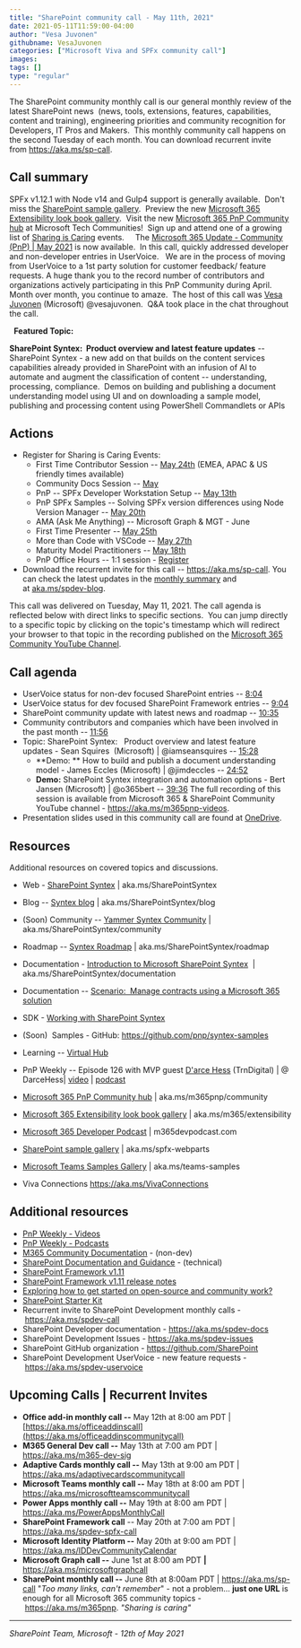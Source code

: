 ```yaml
---
title: "SharePoint community call - May 11th, 2021"
date: 2021-05-11T11:59:00-04:00
author: "Vesa Juvonen"
githubname: VesaJuvonen
categories: ["Microsoft Viva and SPFx community call"]
images:
tags: []
type: "regular"
---
```


The SharePoint community monthly call is our general monthly review of
the latest SharePoint news  (news, tools, extensions, features,
capabilities, content and training), engineering priorities and
community recognition for Developers, IT Pros and Makers.  This monthly
community call happens on the second Tuesday of each month. You can
download recurrent invite from <https://aka.ms/sp-call>.

## Call summary

SPFx v1.12.1 with Node v14 and Gulp4 support is generally available. 
Don't miss the [SharePoint sample
gallery](https://pnp.github.io/sp-dev-fx-webparts/).  Preview the new
[Microsoft 365 Extensibility look book
gallery](https://adoption.microsoft.com/extensibility-look-book).  Visit
the new [Microsoft 365 PnP Community
hub](https://techcommunity.microsoft.com/t5/microsoft-365-pnp/ct-p/Microsoft365PnP)
at Microsoft Tech Communities!  Sign up and attend one of a growing list
of [Sharing is Caring](https://pnp.github.io/sharing-is-caring/)
events.     The [Microsoft 365 Update - Community (PnP) | May
2021](https://techcommunity.microsoft.com/t5/microsoft-365-pnp-blog/microsoft-365-pnp-community-may-2021-update/ba-p/2332366)
is now available.  In this call, quickly addressed developer and
non-developer entries in UserVoice.   We are in the process of moving
from UserVoice to a 1st party solution for customer feedback/ feature
requests.
A huge thank you to the record number of contributors and organizations
actively participating in this PnP Community during April. Month over
month, you continue to amaze.  The host of this call was [Vesa
Juvonen](https://twitter.com/vesajuvonen) (Microsoft) @vesajuvonen. 
Q&A took place in the chat throughout the call. 

 
**Featured Topic:**

**SharePoint Syntex:  Product overview and latest feature updates** --
SharePoint Syntex - a new add on that builds on the content services
capabilities already provided in SharePoint with an infusion of AI to
automate and augment the classification of content -- understanding,
processing, compliance.  Demos on building and publishing a document
understanding model using UI and on downloading a sample model,
publishing and processing content using PowerShell Commandlets or APIs


## Actions

-   Register for Sharing is Caring Events:
    -   First Time Contributor Session -- [May
        24th](https://forms.office.com/Pages/ResponsePage.aspx?id=KtIy2vgLW0SOgZbwvQuRaXDXyCl9DkBHq4A2OG7uLpdUREZVRDVYUUJLT1VNRDM4SjhGMlpUNzBORy4u)
        (EMEA, APAC & US friendly times available)
    -   Community Docs Session
        -- [May](https://forms.office.com/Pages/ResponsePage.aspx?id=KtIy2vgLW0SOgZbwvQuRaXDXyCl9DkBHq4A2OG7uLpdUOUdFR0U1STdGS0lXUDA2Sk1YSE1WMEtHSy4u)
    -   PnP -- SPFx Developer Workstation Setup -- [May
        13th](https://forms.office.com/Pages/ResponsePage.aspx?id=KtIy2vgLW0SOgZbwvQuRaXDXyCl9DkBHq4A2OG7uLpdUM0xJTFJZN01MWlZQVFc3UjgxRUxQQkhDSS4u) 
    -   PnP SPFx Samples -- Solving SPFx version differences using Node
        Version Manager -- [May
        20th](https://forms.office.com/Pages/ResponsePage.aspx?id=KtIy2vgLW0SOgZbwvQuRaXDXyCl9DkBHq4A2OG7uLpdUMDdKSjQxRDhKVzhCVUQ4VDdIQVZRVTZOSi4u)
    -   AMA (Ask Me Anything) -- Microsoft Graph & MGT - June
    -   First Time Presenter -- [May
        25th](https://forms.office.com/Pages/ResponsePage.aspx?id=KtIy2vgLW0SOgZbwvQuRaXDXyCl9DkBHq4A2OG7uLpdUNDJOOU5JREc2TUhCVzNGTTJFUldSUUNUSy4u)
    -   More than Code with VSCode -- [May
        27th](https://forms.office.com/Pages/ResponsePage.aspx?id=KtIy2vgLW0SOgZbwvQuRaXDXyCl9DkBHq4A2OG7uLpdURFZPM00xREdYMzVIOEJCWUhWRzBVMlRJWS4u)
         
    -   Maturity Model Practitioners -- [May
        18th](https://forms.office.com/Pages/ResponsePage.aspx?id=KtIy2vgLW0SOgZbwvQuRaXDXyCl9DkBHq4A2OG7uLpdUODY3NVRFQ0E4SFg5WlI1TU83WFJQRklZSy4u)
    -   PnP Office Hours -- 1:1 session -
        [Register](https://outlook.office365.com/owa/calendar/PnPSharingisCaring@warner.digital/bookings/)
-   Download the recurrent invite for this call
    -- <https://aka.ms/sp-call>.
You can check the latest updates in the [monthly
summary](https://techcommunity.microsoft.com/t5/microsoft-365-pnp-blog/microsoft-365-pnp-community-may-2021-update/ba-p/2332366) and
at [aka.ms/spdev-blog](https://developer.microsoft.com/sharepoint/blogs/).

This call was delivered on Tuesday, May 11, 2021. The call agenda is
reflected below with direct links to specific sections.  You can jump
directly to a specific topic by clicking on the topic's timestamp which
will redirect your browser to that topic in the recording published on
the [Microsoft 365 Community YouTube
Channel](https://aka.ms/m365pnp-videos).

## Call agenda

-   UserVoice status for non-dev focused SharePoint entries
    -- [8:04](https://youtu.be/PlXxbx7qNlc?t=484)
-   UserVoice status for dev focused SharePoint Framework entries
    -- [9:04](https://youtu.be/PlXxbx7qNlc?t=544) 
-   SharePoint community update with latest news and roadmap
    -- [10:35](https://youtu.be/PlXxbx7qNlc?t=635)
-   Community contributors and companies which have been involved in the
    past month -- [11:56](https://youtu.be/PlXxbx7qNlc?t=716) 
-   Topic: SharePoint Syntex:   Product overview and latest feature
    updates - Sean Squires  (Microsoft) | @iamseansquires --
    [15:28](https://youtu.be/PlXxbx7qNlc?t=928)
    -   **Demo: ** How to build and publish a document understanding
        model - James Eccles (Microsoft) | @jimdeccles --
        [24:52](https://youtu.be/PlXxbx7qNlc?t=1492)
    -   **Demo:** SharePoint Syntex integration and automation options
        - Bert Jansen (Microsoft) | @o365bert --
        [39:36](https://youtu.be/PlXxbx7qNlc?t=2376)
The full recording of this session is available from Microsoft 365 &
SharePoint Community YouTube channel - <https://aka.ms/m365pnp-videos>.
-   Presentation slides used in this community call are found
    at [OneDrive](https://1drv.ms/p/s!AlposW7ozA_90kgHOZNOZvuJs4Xd?e=aKH8Cg).


## Resources

Additional resources on covered topics and discussions.

-   Web - [SharePoint
    Syntex](https://www.microsoft.com/microsoft-syntex)
    | aka.ms/SharePointSyntex

-   Blog -- [Syntex
    blog](https://techcommunity.microsoft.com/t5/sharepoint-syntex/bg-p/SharePointSyntex)
    | aka.ms/SharePointSyntex/blog

-   (Soon) Community -- [Yammer Syntex
    Community](https://web.yammer.com/main/groups/eyJfdHlwZSI6Ikdyb3VwIiwiaWQiOiIxMjA0MjAwMjQzMiJ9/new)
    | aka.ms/SharePointSyntex/community

-   Roadmap -- [Syntex
    Roadmap](https://www.microsoft.com/microsoft-365/roadmap?rtc=2&filters=&searchterms=Syntex)
    | aka.ms/SharePointSyntex/roadmap

-   Documentation - [Introduction to Microsoft SharePoint
    Syntex](https://learn.microsoft.com/microsoft-365/contentunderstanding/)
     | aka.ms/SharePointSyntex/documentation

-   Documentation -- [Scenario:  Manage contracts using a Microsoft 365
    solution](https://learn.microsoft.com/microsoft-365/contentunderstanding/solution-manage-contracts-in-microsoft-365) 

-   SDK - [Working with SharePoint
    Syntex](https://pnp.github.io/pnpcore/using-the-sdk/syntex-intro.html) 

-   (Soon)  Samples - GitHub: <https://github.com/pnp/syntex-samples>

-   Learning -- [Virtual
    Hub](https://adoption.microsoft.com/virtual-hub/search?_sft_vh_product=sharepoint-syntex)
     

-   PnP Weekly -- Episode 126 with MVP guest [D'arce
    Hess](https://twitter.com/DarceHess) (TrnDigital) | @ DarceHess|
    [video](https://techcommunity.microsoft.com/t5/microsoft-365-pnp-blog/microsoft-365-pnp-weekly-episode-126-d-arce-hess/ba-p/2341130)
    |
    [podcast](https://pnpweekly.podbean.com/e/Microsoft-365-pnp-weekly-episode-126-10th-of-may-2021/)

-   [Microsoft 365 PnP Community
    hub](https://techcommunity.microsoft.com/t5/microsoft-365-pnp/ct-p/Microsoft365PnP) |
    aka.ms/m365pnp/community 

-   [Microsoft 365 Extensibility look book
    gallery](https://adoption.microsoft.com/extensibility-look-book) |
    aka.ms/m365/extensibility

-   [Microsoft 365 Developer
    Podcast](https://m365devpodcast.com/) | m365devpodcast.com

-   [SharePoint sample
    gallery](https://pnp.github.io/sp-dev-fx-webparts/) |
    aka.ms/spfx-webparts

-   [Microsoft Teams Samples Gallery](https://aka.ms/teams-samples) |
    aka.ms/teams-samples

-   Viva Connections <https://aka.ms/VivaConnections> 

## Additional resources

-   [PnP Weekly - Videos](https://aka.ms/pnpweekly)
-   [PnP Weekly - Podcasts](https://pnpweekly.podbean.com/)
-   [M365 Community Documentation](https://aka.ms/m365-community-docs) -
    (non-dev)
-   [SharePoint Documentation and
    Guidance](https://learn.microsoft.com/sharepoint/) -
    (technical)
-   [SharePoint Framework
    v1.11](https://developer.microsoft.com/sharepoint/blogs/announcing-sharepoint-framework-1-11-extend-more-of-microsoft-teams-and-publish-to-appsource/)
-   [SharePoint Framework v1.11 release
    notes](https://learn.microsoft.com/sharepoint/dev/spfx/release-1.11.0)
-   [Exploring how to get started on open-source and community
    work?](https://aka.ms/sharing-is-caring)
-   [SharePoint Starter
    Kit](https://github.com/SharePoint/sp-starter-kit)
-   Recurrent invite to SharePoint Development monthly calls
    - <https://aka.ms/spdev-call>
-   SharePoint Developer documentation - <https://aka.ms/spdev-docs>
-   SharePoint Development Issues - <https://aka.ms/spdev-issues>
-   SharePoint GitHub organization - <https://github.com/SharePoint>
-   SharePoint Development UserVoice - new feature requests
    - <https://aka.ms/spdev-uservoice>


## Upcoming Calls | Recurrent Invites

-   **Office add-in monthly call --** May 12th at 8:00 am PDT |
    [https://aka.ms/officeaddinscall](https://aka.ms/officeaddinscommunitycall)
-   **M365 General Dev call --** May 13th at 7:00 am PDT |
    <https://aka.ms/m365-dev-sig>
-   **Adaptive Cards monthly call --** May 13th at 9:00 am PDT |
    <https://aka.ms/adaptivecardscommunitycall>
-   **Microsoft Teams monthly call --** May 18th at 8:00 am PDT |
    <https://aka.ms/microsoftteamscommunitycall>
-   **Power Apps monthly call --** May 19th at 8:00 am PDT |
    <https://aka.ms/PowerAppsMonthlyCall>
-   **SharePoint Framework call** -- May 20th at 7:00 am PDT |
    <https://aka.ms/spdev-spfx-call>
-   **Microsoft Identity Platform --** May 20th at 9:00 am PDT |
    <https://aka.ms/IDDevCommunityCalendar> 
-   **Microsoft Graph call --** June 1st at 8:00 am PDT **|**
    <https://aka.ms/microsoftgraphcall>
-   **SharePoint monthly call --** June 8th at 8:00am PDT |
    <https://aka.ms/sp-call>
\"*Too many links, can't remember*\" - not a problem\... **just one
URL** is enough for all Microsoft 365 community topics
- <https://aka.ms/m365pnp>.
*"Sharing is caring"*

------------------------------------------------------------------------

*SharePoint Team, Microsoft - 12th of May 2021*
